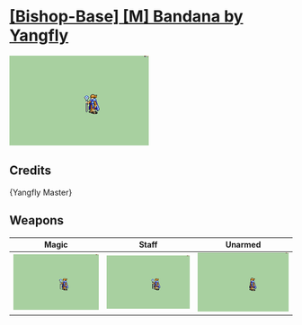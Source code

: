 # [\[Bishop-Base\] \[M\] Bandana by Yangfly](./)

<img src="./6.%20Magic/Magic_000.png" alt="[Bishop-Base] [M] Bandana by Yangfly standing" />

## Credits

{Yangfly Master}

## Weapons


|Magic |Staff |Unarmed |
|  :---: | :---: | :---: |
| <img alt="Magic animation" src="./6.%20Magic/Magic.gif" /> | <img alt="Staff animation" src="./7.%20Staff/Staff.gif" /> | <img alt="Unarmed animation" src="./8.%20Unarmed/Unarmed.gif" /> |
